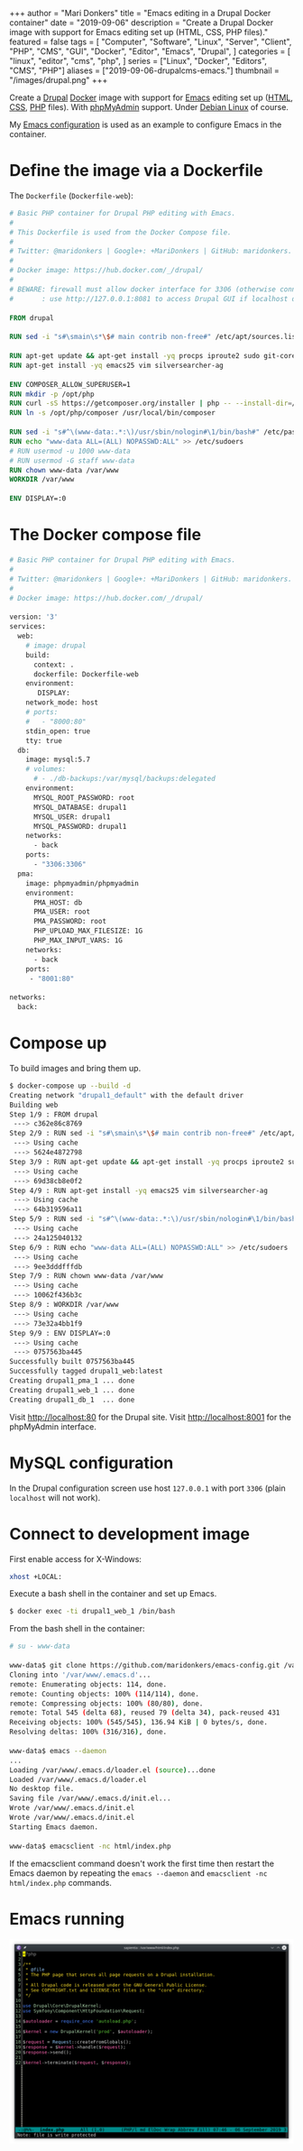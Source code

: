 +++
author = "Mari Donkers"
title = "Emacs editing in a Drupal Docker container"
date = "2019-09-06"
description = "Create a Drupal Docker image with support for Emacs editing set up (HTML, CSS, PHP files)."
featured = false
tags = [
    "Computer",
    "Software",
    "Linux",
    "Server",
    "Client",
    "PHP",
    "CMS",
    "GUI",
    "Docker",
    "Editor",
    "Emacs",
    "Drupal",
]
categories = [
    "linux",
    "editor",
    "cms",
    "php",
]
series = ["Linux", "Docker", "Editors", "CMS", "PHP"]
aliases = ["2019-09-06-drupalcms-emacs."]
thumbnail = "/images/drupal.png"
+++

Create a [Drupal](https://www.drupal.org/) [Docker](https://www.docker.com/) image with support for [Emacs](https://www.gnu.org/software/emacs/) editing set up ([HTML](https://nl.wikipedia.org/wiki/HyperText_Markup_Language), [CSS](https://nl.wikipedia.org/wiki/Cascading_Style_Sheets), [PHP](http://www.php.net/) files). With [phpMyAdmin](https://www.phpmyadmin.net/) support. Under [Debian Linux](https://www.debian.org/) of course.

My [Emacs configuration](https://github.com/maridonkers/emacs-config) is used as an example to configure Emacs in the container.
<!--more-->

# Define the image via a Dockerfile

The `Dockerfile` (`Dockerfile-web`):

``` dockerfile
# Basic PHP container for Drupal PHP editing with Emacs.
#
# This Dockerfile is used from the Docker Compose file.
#
# Twitter: @maridonkers | Google+: +MariDonkers | GitHub: maridonkers.
#
# Docker image: https://hub.docker.com/_/drupal/
#
# BEWARE: firewall must allow docker interface for 3306 (otherwise connection errors).
#       : use http://127.0.0.1:8081 to access Drupal GUI if localhost doesn't work;

FROM drupal

RUN sed -i "s#\smain\s*\$# main contrib non-free#" /etc/apt/sources.list

RUN apt-get update && apt-get install -yq procps iproute2 sudo git-core zip curl gnupg
RUN apt-get install -yq emacs25 vim silversearcher-ag

ENV COMPOSER_ALLOW_SUPERUSER=1
RUN mkdir -p /opt/php
RUN curl -sS https://getcomposer.org/installer | php -- --install-dir=/opt/php --filename=composer
RUN ln -s /opt/php/composer /usr/local/bin/composer

RUN sed -i "s#^\(www-data:.*:\)/usr/sbin/nologin#\1/bin/bash#" /etc/passwd
RUN echo "www-data ALL=(ALL) NOPASSWD:ALL" >> /etc/sudoers
# RUN usermod -u 1000 www-data
# RUN usermod -G staff www-data
RUN chown www-data /var/www
WORKDIR /var/www

ENV DISPLAY=:0
```

# The Docker compose file

``` dockerfile
# Basic PHP container for Drupal PHP editing with Emacs.
#
# Twitter: @maridonkers | Google+: +MariDonkers | GitHub: maridonkers.
#
# Docker image: https://hub.docker.com/_/drupal/

version: '3'
services:
  web:
    # image: drupal
    build: 
      context: .
      dockerfile: Dockerfile-web
    environment:
       DISPLAY:
    network_mode: host
    # ports:
    #   - "8000:80"
    stdin_open: true
    tty: true
  db:
    image: mysql:5.7
    # volumes:
      # - ./db-backups:/var/mysql/backups:delegated
    environment:
      MYSQL_ROOT_PASSWORD: root
      MYSQL_DATABASE: drupal1
      MYSQL_USER: drupal1
      MYSQL_PASSWORD: drupal1
    networks:
      - back
    ports:
      - "3306:3306"
  pma:
    image: phpmyadmin/phpmyadmin
    environment:
      PMA_HOST: db
      PMA_USER: root
      PMA_PASSWORD: root
      PHP_UPLOAD_MAX_FILESIZE: 1G
      PHP_MAX_INPUT_VARS: 1G
    networks:
      - back
    ports:
     - "8001:80"

networks:
  back:
```

# Compose up

To build images and bring them up.

``` bash
$ docker-compose up --build -d
Creating network "drupal1_default" with the default driver
Building web
Step 1/9 : FROM drupal
 ---> c362e86c8769
Step 2/9 : RUN sed -i "s#\smain\s*\$# main contrib non-free#" /etc/apt/sources.list
 ---> Using cache
 ---> 5624e4872798
Step 3/9 : RUN apt-get update && apt-get install -yq procps iproute2 sudo git-core zip curl gnupg
 ---> Using cache
 ---> 69d38cb8e0f2
Step 4/9 : RUN apt-get install -yq emacs25 vim silversearcher-ag
 ---> Using cache
 ---> 64b319596a11
Step 5/9 : RUN sed -i "s#^\(www-data:.*:\)/usr/sbin/nologin#\1/bin/bash#" /etc/passwd
 ---> Using cache
 ---> 24a125040132
Step 6/9 : RUN echo "www-data ALL=(ALL) NOPASSWD:ALL" >> /etc/sudoers
 ---> Using cache
 ---> 9ee3dddfffdb
Step 7/9 : RUN chown www-data /var/www
 ---> Using cache
 ---> 10062f436b3c
Step 8/9 : WORKDIR /var/www
 ---> Using cache
 ---> 73e32a4bb1f9
Step 9/9 : ENV DISPLAY=:0
 ---> Using cache
 ---> 0757563ba445
Successfully built 0757563ba445
Successfully tagged drupal1_web:latest
Creating drupal1_pma_1 ... done
Creating drupal1_web_1 ... done
Creating drupal1_db_1  ... done
```

Visit <http://localhost:80> for the Drupal site. Visit <http://localhost:8001> for the phpMyAdmin interface.

# MySQL configuration

In the Drupal configuration screen use host `127.0.0.1` with port `3306` (plain `localhost` will not work).

# Connect to development image

First enable access for X-Windows:

``` bash
xhost +LOCAL:
```

Execute a bash shell in the container and set up Emacs.

``` bash
$ docker exec -ti drupal1_web_1 /bin/bash
```

From the bash shell in the container:

``` bash
# su - www-data

www-data$ git clone https://github.com/maridonkers/emacs-config.git /var/www/.emacs.d
Cloning into '/var/www/.emacs.d'...
remote: Enumerating objects: 114, done.
remote: Counting objects: 100% (114/114), done.
remote: Compressing objects: 100% (80/80), done.
remote: Total 545 (delta 68), reused 79 (delta 34), pack-reused 431
Receiving objects: 100% (545/545), 136.94 KiB | 0 bytes/s, done.
Resolving deltas: 100% (316/316), done.

www-data$ emacs --daemon
...
Loading /var/www/.emacs.d/loader.el (source)...done
Loaded /var/www/.emacs.d/loader.el
No desktop file.
Saving file /var/www/.emacs.d/init.el...
Wrote /var/www/.emacs.d/init.el
Wrote /var/www/.emacs.d/init.el
Starting Emacs daemon.

www-data$ emacsclient -nc html/index.php
```

If the emacsclient command doesn't work the first time then restart the Emacs daemon by repeating the `emacs --daemon` and `emacsclient
-nc html/index.php` commands.

# Emacs running

![](/images/drupalcms-emacs.png)

